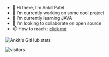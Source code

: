 - 👋 Hi there, I’m Ankit Patel
- 👀 I’m currently working on some cool project
- 🌱 I’m currently learning JAVA
- 💞️ I’m looking to collaborate on open source
- 📫 How to reach : [click me](http://www.linkedin.com/in/itsakpatel)

<!---
ItsAnkitPatel/ItsAnkitPatel is a ✨ special ✨ repository because its `README.md` (this file) appears on your GitHub profile.
You can click the Preview link to take a look at your changes.
--->
![Ankit's GitHub stats](https://github-readme-stats.vercel.app/api?username=itsankitpatel&hide=contribs,issues,stars)

![visitors](https://visitor-badge.laobi.icu/badge?page_id=itsankitpatel)
